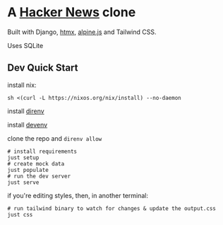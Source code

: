 # A [Hacker News](https://news.ycombinator.com/) clone

Built with Django, [htmx](https://htmx.org/), [alpine.js](https://alpinejs.dev/) and Tailwind CSS.

Uses SQLite

## Dev Quick Start

install nix:
```shell
sh <(curl -L https://nixos.org/nix/install) --no-daemon
```

install [direnv](https://direnv.net/docs/installation.html#from-system-packages)

install [devenv](https://devenv.sh/getting-started/)

clone the repo and `direnv allow`


```shell
# install requirements
just setup
# create mock data
just populate 
# run the dev server
just serve 
```

if you're editing styles, then, in another terminal:

```shell
# run tailwind binary to watch for changes & update the output.css
just css
```
